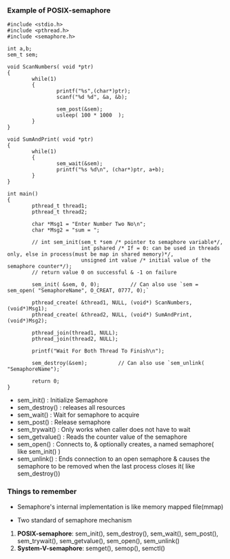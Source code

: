 ### Example of POSIX-semaphore

```
#include <stdio.h>
#include <pthread.h>
#include <semaphore.h>

int a,b;
sem_t sem;

void ScanNumbers( void *ptr)
{
        while(1)
        {
                printf("%s",(char*)ptr);
                scanf("%d %d", &a, &b);

                sem_post(&sem);
                usleep( 100 * 1000  );
        }
}

void SumAndPrint( void *ptr)
{
        while(1)
        {
                sem_wait(&sem);
                printf("%s %d\n", (char*)ptr, a+b);
        }
}

int main()
{
        pthread_t thread1;
        pthread_t thread2;

        char *Msg1 = "Enter Number Two No\n";
        char *Msg2 = "sum = ";

        // int sem_init(sem_t *sem /* pointer to semaphore variable*/, 
                        int pshared /* If = 0: can be used in threads only, else in process(must be map in shared memory)*/, 
                        unsigned int value /* initial value of the semaphore counter*/);  
        // return value 0 on successful & -1 on failure
        
        sem_init( &sem, 0, 0);          // Can also use `sem = sem_open( "SemaphoreName", O_CREAT, 0777, 0);`

        pthread_create( &thread1, NULL, (void*) ScanNumbers, (void*)Msg1);
        pthread_create( &thread2, NULL, (void*) SumAndPrint, (void*)Msg2);

        pthread_join(thread1, NULL);
        pthread_join(thread2, NULL);

        printf("Wait For Both Thread To Finish\n");

        sem_destroy(&sem);          // Can also use `sem_unlink( "SemaphoreName");`

        return 0;
}
```
- sem_init() : Initialize Semaphore
- sem_destroy() : releases all resources
- sem_wait() : Wait for semaphore to acquire
- sem_post() : Release semaphore
- sem_trywait() : Only works when caller does not have to wait
- sem_getvalue() : Reads the counter value of the semaphore
- sem_open() : Connects to, & optionally creates, a named semaphore( like sem_init() )
- sem_unlink() : Ends connection to an open semaphore & causes the semaphore to be removed when the last process closes it( like sem_destroy()) 


### Things to remember

* Semaphore's internal implementation is like memory mapped file(mmap)

* Two standard of semaphore mechanism

1. **POSIX-semaphore**: sem_init(), sem_destroy(), sem_wait(), sem_post(), sem_trywait(),
        sem_getvalue(), sem_open(), sem_unlink()
2. **System-V-semaphore**: semget(), semop(), semctl()



